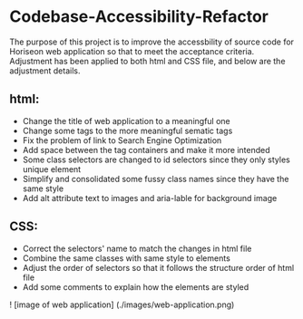 # Codebase-Accessibility-Refactor

The purpose of this project is to improve the accessbility of source code for Horiseon web application so that to meet the acceptance criteria. Adjustment has been applied to both html and CSS file, and below are the adjustment details.

## html:

* Change the title of web application to a meaningful one
* Change some tags to the more meaningful sematic tags
* Fix the problem of link to Search Engine Optimization
* Add space between the tag containers and make it more intended
* Some class selectors are changed to id selectors since they only styles unique element
* Simplify and consolidated some fussy class names since they have the same style
* Add alt attribute text to images and aria-lable for background image

## CSS:

* Correct the selectors' name to match the changes in html file
* Combine the same classes with same style to elements
* Adjust the order of selectors so that it follows the structure order of html file
* Add some comments to explain how the elements are styled

! [image of web application]
(./images/web-application.png)
